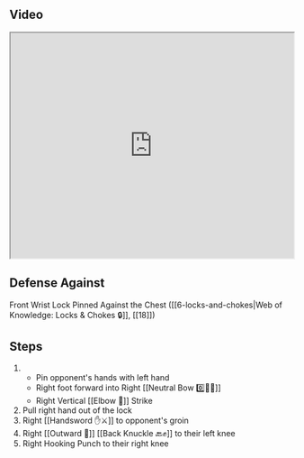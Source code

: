 ## Video

<iframe src="https://www.youtube.com/embed/tvS7L85fcqA?start=261&end=344" width="100%" height="400"></iframe>

## Defense Against

Front Wrist Lock Pinned Against the Chest ([[6-locks-and-chokes|Web of Knowledge: Locks & Chokes 🔒]], [[18]])

## Steps

1. - Pin opponent's hands with left hand
    - Right foot forward into Right [[Neutral Bow 0️⃣🧍‍♂️]]
    - Right Vertical [[Elbow 💪]] Strike
2.  Pull right hand out of the lock
3. Right [[Handsword ✋⚔️]] to opponent's groin
4. Right [[Outward 🔼]] [[Back Knuckle 🔙✊]] to their left knee
5. Right Hooking Punch to their right knee